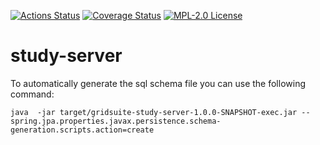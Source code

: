 [![Actions Status](https://github.com/gridsuite/study-server/workflows/CI/badge.svg)](https://github.com/gridsuite/study-server/actions)
[![Coverage Status](https://sonarcloud.io/api/project_badges/measure?project=org.gridsuite%3Astudy-server&metric=coverage)](https://sonarcloud.io/component_measures?id=org.gridsuite%3Astudy-server&metric=coverage)
[![MPL-2.0 License](https://img.shields.io/badge/license-MPL_2.0-blue.svg)](https://www.mozilla.org/en-US/MPL/2.0/)
# study-server

   To automatically generate the sql schema file you can use the following command:
   
    java  -jar target/gridsuite-study-server-1.0.0-SNAPSHOT-exec.jar --spring.jpa.properties.javax.persistence.schema-generation.scripts.action=create 

